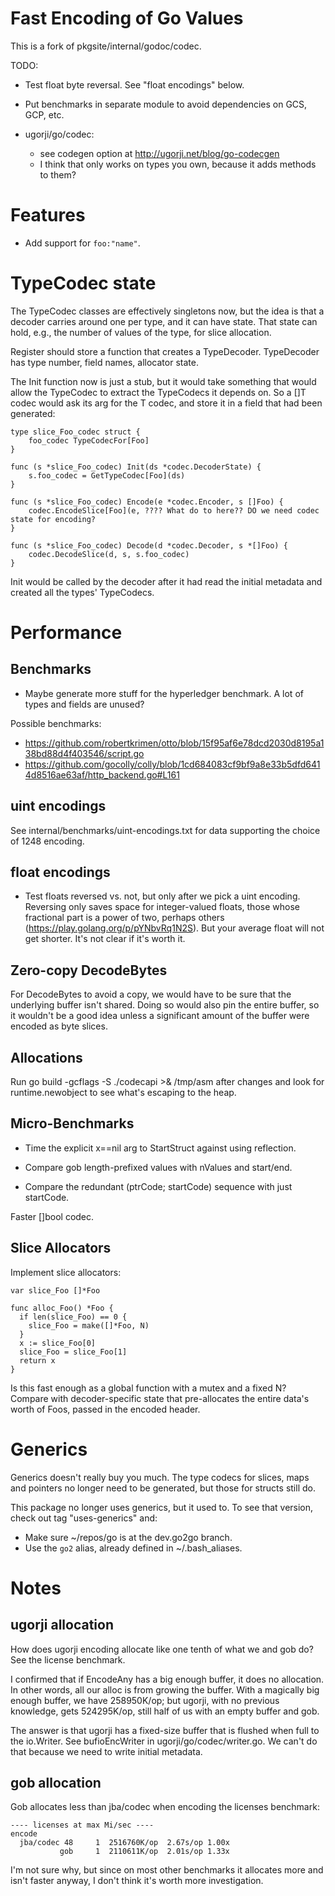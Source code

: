 # Fast Encoding of Go Values

This is a fork of pkgsite/internal/godoc/codec.

TODO:

- Test float byte reversal. See "float encodings" below.

- Put benchmarks in separate module to avoid dependencies on GCS, GCP, etc.

- ugorji/go/codec:
  - see codegen option at http://ugorji.net/blog/go-codecgen
  - I think that only works on types you own, because it adds methods to them?

# Features

- Add support for `foo:"name"`.

# TypeCodec state

The TypeCodec classes are effectively singletons now, but the idea is that
a decoder carries around one per type, and it can have state. That state
can hold, e.g., the number of values of the type, for slice allocation.

Register should store a function that creates a TypeDecoder.
TypeDecoder has type number, field names, allocator state.

The Init function now is just a stub, but it would take something that would
allow the TypeCodec to extract the TypeCodecs it depends on. So a []T codec
would ask its arg for the T codec, and store it in a field that had been
generated:

    type slice_Foo_codec struct {
        foo_codec TypeCodecFor[Foo]
    }

    func (s *slice_Foo_codec) Init(ds *codec.DecoderState) {
        s.foo_codec = GetTypeCodec[Foo](ds)
    }

    func (s *slice_Foo_codec) Encode(e *codec.Encoder, s []Foo) {
        codec.EncodeSlice[Foo](e, ???? What do to here?? DO we need codec state for encoding?
    }

    func (s *slice_Foo_codec) Decode(d *codec.Decoder, s *[]Foo) {
        codec.DecodeSlice(d, s, s.foo_codec)
    }


Init would be called by the decoder after it had read the initial metadata
and created all the types' TypeCodecs.

# Performance

## Benchmarks

- Maybe generate more stuff for the hyperledger benchmark. A lot of types and
  fields are unused?


Possible benchmarks:
- https://github.com/robertkrimen/otto/blob/15f95af6e78dcd2030d8195a138bd88d4f403546/script.go
- https://github.com/gocolly/colly/blob/1cd684083cf9bf9a8e33b5dfd6414d8516ae63af/http_backend.go#L161



## uint encodings

See internal/benchmarks/uint-encodings.txt for data supporting the choice of
1248 encoding.

## float encodings

-  Test floats reversed vs. not, but only after we pick a uint encoding.
   Reversing only saves space for integer-valued floats, those whose fractional
   part is a power of two, perhaps others
   (https://play.golang.org/p/pYNbvRq1N2S). But your average float will not get
   shorter. It's not clear if it's worth it.



## Zero-copy DecodeBytes

For DecodeBytes to avoid a copy, we would have to be sure that the underlying
buffer isn't shared. Doing so would also pin the entire buffer, so it wouldn't
be a good idea unless a significant amount of the buffer were encoded as byte
slices.

## Allocations

Run
    go build -gcflags -S ./codecapi >& /tmp/asm
after changes and look for runtime.newobject to see what's escaping to the heap.

## Micro-Benchmarks

- Time the explicit x==nil arg to StartStruct against using reflection.

- Compare gob length-prefixed values with nValues and start/end.

- Compare the redundant (ptrCode; startCode) sequence with just startCode.

Faster []bool codec.

## Slice Allocators

Implement slice allocators:


```
var slice_Foo []*Foo

func alloc_Foo() *Foo {
  if len(slice_Foo) == 0 {
    slice_Foo = make([]*Foo, N)
  }
  x := slice_Foo[0]
  slice_Foo = slice_Foo[1]
  return x
}
```
Is this fast enough as a global function with a mutex
and a fixed N? Compare with decoder-specific state that
pre-allocates the entire data's worth of Foos, passed
in the encoded header.


# Generics

Generics doesn't really buy you much. The type codecs for slices, maps and pointers no
longer need to be generated, but those for structs still do.

This package no longer uses generics, but it used to. To see that version, check
out tag "uses-generics" and:

- Make sure ~/repos/go is at the dev.go2go branch.
- Use the `go2` alias, already defined in ~/.bash_aliases.



# Notes

## ugorji allocation
How does ugorji encoding allocate like one tenth of what we and gob do? See
the license benchmark.

I confirmed that if EncodeAny has a big enough buffer, it does no allocation. In
other words, all our alloc is from growing the buffer. With a magically big enough
buffer, we have 258950K/op; but ugorji, with no previous knowledge, gets
524295K/op, still half of us with an empty buffer and gob.

The answer is that ugorji has a fixed-size buffer that is flushed when full to
the io.Writer. See bufioEncWriter in ugorji/go/codec/writer.go. We can't do that
because we need to write initial metadata.

## gob allocation

Gob allocates less than jba/codec when encoding the licenses benchmark:
```
---- licenses at max Mi/sec ----
encode
  jba/codec 48     1  2516760K/op  2.67s/op 1.00x
           gob     1  2110611K/op  2.01s/op 1.33x
```

I'm not sure why, but since on most other benchmarks it allocates more and isn't
faster anyway, I don't think it's worth more investigation.

